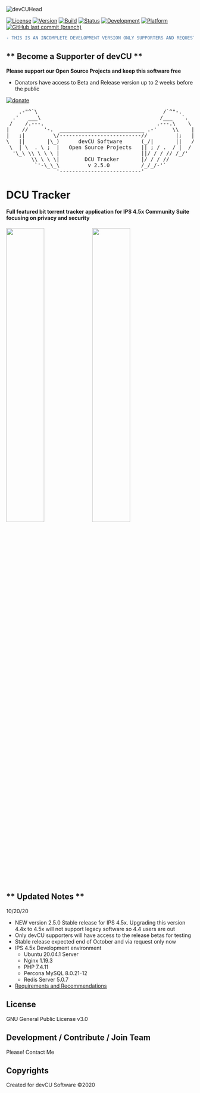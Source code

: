 ![devCUHead](https://www.devcu.com/mediasrc/github-banner.png?V=1.0)

[![License](https://img.shields.io/badge/License-GNUv3-blue.svg)](https://github.com/devCU/IPS-4.4-BitTracker/blob/master/LICENSE) 
[![Version](https://img.shields.io/badge/Version-4.7.3-ff69b4.svg)](https://www.devcu.com/devcu-tracker/)
[![Build](https://img.shields.io/badge/Build-Development-ed.svg)](https://www.devcu.com/devcu-tracker/)
[![Status](https://img.shields.io/badge/Status-BETA-inactive.svg)](https://www.devcu.com/devcu-tracker/)
[![Development](https://img.shields.io/badge/Development-Active-success.svg)](https://www.devcu.com/devcu-tracker/)
[![Platform](https://img.shields.io/badge/Platform-IPS4.7x-blue.svg)](https://www.devcu.com/devcu-tracker/)
[![GitHub last commit (branch)](https://img.shields.io/github/last-commit/GaalexxC/IPS-4.4-BitTracker/master.svg)](https://www.devcu.com/devcu-tracker/)

```diff
- THIS IS AN INCOMPLETE DEVELOPMENT VERSION ONLY SUPPORTERS AND REQUESTS CAN ACCESS FULL VERSIONS
```

## ** Become a Supporter of devCU **
	
**Please support our Open Source Projects and keep this software free**

- Donators have access to Beta and Release version up to 2 weeks before the public

[![donate](https://www.devcu.com/mediasrc/support_devcu.png?v=1)](https://www.devcu.com/donate/)

    
<pre>
    .-"^`\                                        /`^"-.
  .'   ___\                                      /___   `.
 /    /.---.                                    .---.\    \
|    //     '-.  ___________________________ .-'     \\    |
|   ;|         \/--------------------------//         |;   |
\   ||       |\_)      devCU Software      (_/|       ||   /
 \  | \  . \ ;  |   Open Source Projects   || ; / .  / |  /
  '\_\ \\ \ \ \ |                          ||/ / / // /_/'
        \\ \ \ \|        DCU Tracker       |/ / / //
         `'-\_\_\         v 2.5.0          /_/_/-'`
                '--------------------------'
</pre>


# DCU Tracker

#### Full featured bit torrent tracker application for IPS 4.5x Community Suite focusing on privacy and security

<img src="https://www.devcu.com/mediasrc/userSettings.PNG?V=1.8" width="45%"></img>
<img src="https://www.devcu.com/mediasrc/ACPoverview.PNG?V=1.9" width="45%"></img>

## ** Updated Notes **

10/20/20

- NEW version 2.5.0 Stable release for IPS 4.5x. Upgrading this version 4.4x to 4.5x will not support legacy software so 4.4 users are out
- Only devCU supporters will have access to the release betas for testing
- Stable release expected end of October and via request only now
- IPS 4.5x Development environment 
   - Ubuntu 20.04.1 Server
   - Nginx 1.19.3
   - PHP 7.4.11
   - Percona MySQL 8.0.21-12
   - Redis Server 5.0.7
- [Requirements and Recommendations](https://github.com/devCU/IPS-4.4-BitTracker/issues/7)


## License

GNU General Public License v3.0

## Development / Contribute / Join Team

Please! Contact Me

## Copyrights

Created for devCU Software ©2020
